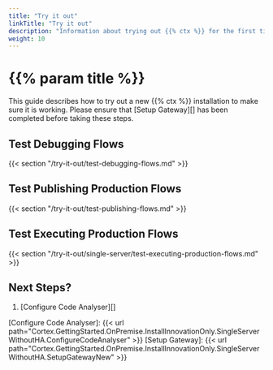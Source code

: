 ```yaml
---
title: "Try it out"
linkTitle: "Try it out"
description: "Information about trying out {{% ctx %}} for the first time."
weight: 10
---
```


# {{% param title %}}

This guide describes how to try out a new {{% ctx %}} installation to make sure it is working. Please ensure that [Setup Gateway][] has been completed before taking these steps.

## Test Debugging Flows

{{< section "/try-it-out/test-debugging-flows.md" >}}

## Test Publishing Production Flows

{{< section "/try-it-out/test-publishing-flows.md" >}}

## Test Executing Production Flows

{{< section "/try-it-out/single-server/test-executing-production-flows.md" >}}

## Next Steps?

1. [Configure Code Analyser][]

[Configure Code Analyser]: {{< url path="Cortex.GettingStarted.OnPremise.InstallInnovationOnly.SingleServerWithoutHA.ConfigureCodeAnalyser" >}}
[Setup Gateway]: {{< url path="Cortex.GettingStarted.OnPremise.InstallInnovationOnly.SingleServerWithoutHA.SetupGatewayNew" >}}
